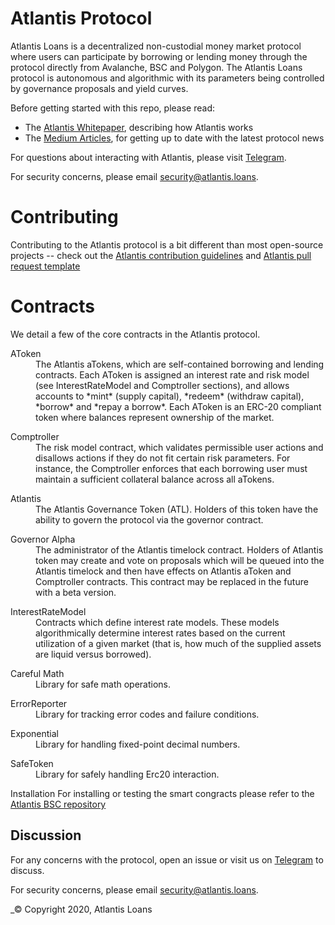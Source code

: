 Atlantis Protocol
=================

Atlantis Loans is a decentralized non-custodial money market protocol where users can participate by borrowing or lending money through the protocol directly from Avalanche, BSC and Polygon. The Atlantis Loans protocol is autonomous and algorithmic with its parameters being controlled by governance proposals and yield curves.


Before getting started with this repo, please read:

* The [Atlantis Whitepaper](https://atlantis.loans/assets/whitepaper.pdf), describing how Atlantis works
* The [Medium Articles](https://medium.com/@atlantisfinance), for getting up to date with the latest protocol news

For questions about interacting with Atlantis, please visit [Telegram](https://t.me/AtlantisLoans).

For security concerns, please email [security@atlantis.loans](mailto:security@atlantis.loans).

Contributing
============

Contributing to the Atlantis protocol is a bit different than most open-source projects -- check out the [Atlantis contribution guidelines](docs/CONTRIBUTING.md) and [Atlantis pull request template](.github/pull_request_template.md)

Contracts
=========

We detail a few of the core contracts in the Atlantis protocol.

<dl>
  <dt>AToken</dt>
  <dd>The Atlantis aTokens, which are self-contained borrowing and lending contracts. Each AToken is assigned an interest rate and risk model (see InterestRateModel and Comptroller sections), and allows accounts to *mint* (supply capital), *redeem* (withdraw capital), *borrow* and *repay a borrow*. Each AToken is an ERC-20 compliant token where balances represent ownership of the market.</dd>
</dl>

<dl>
  <dt>Comptroller</dt>
  <dd>The risk model contract, which validates permissible user actions and disallows actions if they do not fit certain risk parameters. For instance, the Comptroller enforces that each borrowing user must maintain a sufficient collateral balance across all aTokens.</dd>
</dl>

<dl>
  <dt>Atlantis</dt>
  <dd>The Atlantis Governance Token (ATL). Holders of this token have the ability to govern the protocol via the governor contract.</dd>
</dl>

<dl>
  <dt>Governor Alpha</dt>
  <dd>The administrator of the Atlantis timelock contract. Holders of Atlantis token may create and vote on proposals which will be queued into the Atlantis timelock and then have effects on Atlantis aToken and Comptroller contracts. This contract may be replaced in the future with a beta version.</dd>
</dl>

<dl>
  <dt>InterestRateModel</dt>
  <dd>Contracts which define interest rate models. These models algorithmically determine interest rates based on the current utilization of a given market (that is, how much of the supplied assets are liquid versus borrowed).</dd>
</dl>

<dl>
  <dt>Careful Math</dt>
  <dd>Library for safe math operations.</dd>
</dl>

<dl>
  <dt>ErrorReporter</dt>
  <dd>Library for tracking error codes and failure conditions.</dd>
</dl>

<dl>
  <dt>Exponential</dt>
  <dd>Library for handling fixed-point decimal numbers.</dd>
</dl>

<dl>
  <dt>SafeToken</dt>
  <dd>Library for safely handling Erc20 interaction.</dd>
</dl>


Installation
For installing or testing the smart congracts please refer to the [Atlantis BSC repository](https://github.com/atlantis-loans/atlantis-protocol-bsc)

Discussion
----------

For any concerns with the protocol, open an issue or visit us on [Telegram](https://t.me/AtlantisLoans) to discuss.

For security concerns, please email [security@atlantis.loans](mailto:security@atlantis.loans).

_© Copyright 2020, Atlantis Loans
